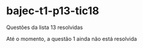 # bajec-t1-p13-tic18

Questões da lista 13 resolvidas

Até o momento, a questão 1 ainda não está resolvida